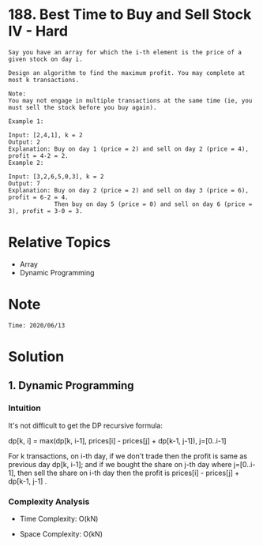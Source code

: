 # 188. Best Time to Buy and Sell Stock IV - Hard

```
Say you have an array for which the i-th element is the price of a given stock on day i.

Design an algorithm to find the maximum profit. You may complete at most k transactions.

Note:
You may not engage in multiple transactions at the same time (ie, you must sell the stock before you buy again).

Example 1:

Input: [2,4,1], k = 2
Output: 2
Explanation: Buy on day 1 (price = 2) and sell on day 2 (price = 4), profit = 4-2 = 2.
Example 2:

Input: [3,2,6,5,0,3], k = 2
Output: 7
Explanation: Buy on day 2 (price = 2) and sell on day 3 (price = 6), profit = 6-2 = 4.
             Then buy on day 5 (price = 0) and sell on day 6 (price = 3), profit = 3-0 = 3.
```

# Relative Topics
* Array
* Dynamic Programming


# Note
```
Time: 2020/06/13
```


# Solution
## 1. Dynamic Programming

### Intuition
It's not difficult to get the DP recursive formula:

dp[k, i] = max(dp[k, i-1], prices[i] - prices[j] + dp[k-1, j-1]), j=[0..i-1]

For k transactions, on i-th day,
if we don't trade then the profit is same as previous day dp[k, i-1];
and if we bought the share on j-th day where j=[0..i-1], then sell the share on i-th day then the profit is prices[i] - prices[j] + dp[k-1, j-1] .

### Complexity Analysis
*   Time Complexity: O(kN)
  
*   Space Complexity: O(kN)
